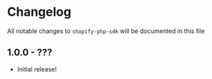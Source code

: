 # Changelog

All notable changes to `shopify-php-sdk` will be documented in this file

## 1.0.0 - ???

- Initial release!
